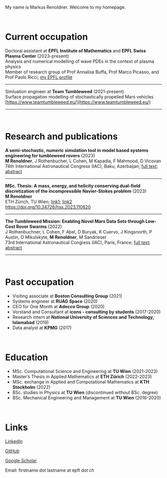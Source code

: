 <head>
<meta name="google-site-verification" content="ruOBcOn1XgWB3kz3N4Mym7lNwkgxqcFxM-pc9VEJmYs" />
</head>



My name is Markus Renoldner. Welcome to my homepage.
  
<br />


# Current occupation

Doctoral assistant at **EPFL Institute of Mathematics** and **EPFL Swiss Plasma Center** (2023-present)\
Analysis and numerical modelling of wave PDEs in the context of plasma physics\
Member of research group of Prof Annalisa Buffa, Prof Marco Picasso, and Prof Paolo Ricci; [my EPFL profile](https://people.epfl.ch/markus.renoldner/)

-------------------

Simluation engineer at **Team Tumbleweed** (2021-present)\
Surface propagation modelling of stochastically propelled Mars vehicles\
[https://www.teamtumbleweed.eu/](https://www.teamtumbleweed.eu/)

-------------------

<br />


# Research and publications

**A semi-stochastic, numeric simulation tool in model based systems engineering for tumbleweed rovers** (2023)\
**M Renoldner**, J Rothenbucher, L Cohen, M Kapadia, F Mahmood, D Vicovan\
74th International Astronautical Congress (IAC), Baku, Azerbaijan; [full text](https://www.teamtumbleweed.eu/development/wp-content/uploads/2023/12/IAC-23D14A11x77760.pdf); [abstract](https://iafastro.directory/iac/paper/id/77760/abstract-pdf/IAC-23,D1,4A,11,x77760.brief.pdf?2023-09-14.18:16:05)

-------------------

**MSc. Thesis: A mass, energy, and helicity conserving dual-field discretization of the incompressible Navier-Stokes problem** (2023)\
**M Renoldner**\
ETH Zürich, TU Wien; [link1](https://people.math.ethz.ch/~hiptmair/StudentProjects/Renoldner.Markus/MScThesis.pdf); [link2](https://repositum.tuwien.at/handle/20.500.12708/177634)\
https://doi.org/10.34726/hss.2023.110820

-------------------

**The Tumbleweed Mission: Enabling Novel Mars Data Sets through Low-Cost Rover Swarms** (2022)\
J Rothenbuchner, L Cohen, F Abel, D Buryak, K Cuervo, J Kingsnorth, P Austin, O Mikulskyte, **M Renoldner**, M Sandrieser\
73rd International Astronautical Congress (IAC), Paris, France; [full text](https://www.teamtumbleweed.eu/development/wp-content/uploads/2022/10/IAC-22A3IPx72458.pdf); [abstract](https://iafastro.directory/iac/paper/id/72458/abstract-pdf/IAC-22,A3,IP,45,x72458.brief.pdf?2022-04-05.09:45:14)

-------------------


<br />

# Past occupation

- Visiting associate at **Boston Consulting Group** (2021)
- Systems engineer at **RUAG Space** (2020)
- CEO for One Month at **Adecco Group** (2020)
- Vorstand and Consultant at **icons - consulting by students** (2017-2020)
- Research intern at **National University of Sciences and Technology, Islamabad** (2019)
- Data analyst at **KPMG** (2017)


<br />

# Education

- MSc. Computational Science and Engineering at **TU Wien** (2021-2023)
- Master’s Thesis in Applied Mathematics at **ETH Zürich** (2022-2023)
- MSc. exchange in Applied and Computational Mathematics at **KTH Stockholm** (2022)
- BSc. studies in Physics at **TU Wien** (discontinued without BSc. degree)
- BSc. Mechanical Engineering and Management at **TU Wien** (2016-2020)


<br />

# Links

[LinkedIn](https://www.linkedin.com/in/markusrenoldner)

[GitHub](https://github.com/markusrenoldner)

[Google Scholar](https://scholar.google.com/citations?user=UB47bUEAAAA) 

Email: firstname dot lastname at epfl dot ch

